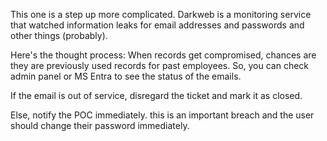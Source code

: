 This one is a step up more complicated. Darkweb is a monitoring service that watched information leaks for email addresses and passwords and other things (probably). 

Here's the thought process:
When records get compromised, chances are they are previously used records for past employees. So, you can check admin panel or MS Entra to see the status of the emails. 

If the email is out of service, disregard the ticket and mark it as closed. 

Else, notify the POC immediately. this is an important breach and the user should change their password immediately.

